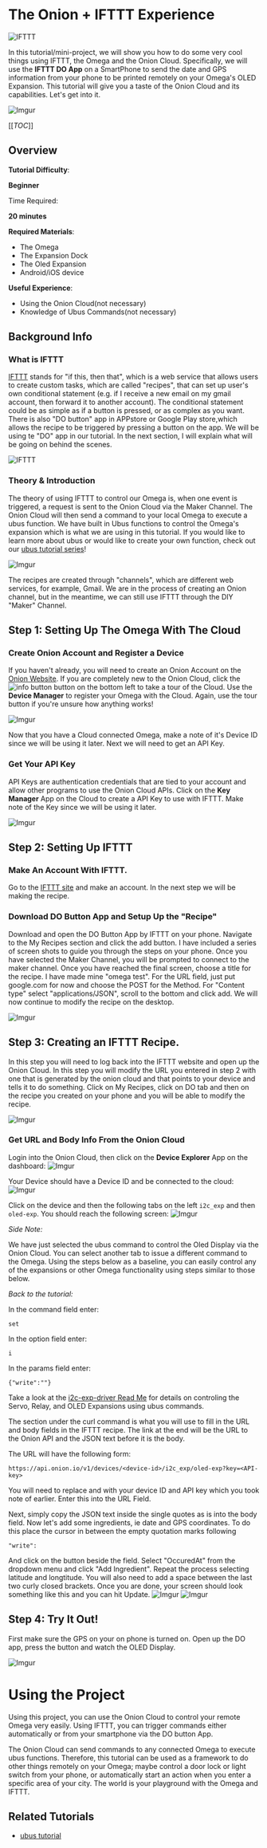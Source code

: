 # The Onion + IFTTT Experience

![IFTTT](http://marketingland.com/wp-content/ml-loads/2012/09/ifttt-logo.jpg)

In this tutorial/mini-project, we will show you how to do some very cool things using IFTTT, the Omega and the Onion Cloud. Specifically, we will use the **IFTTT DO App** on a SmartPhone to send the date 
and GPS information from your phone to be printed remotely on your Omega's OLED Expansion. This tutorial will give you a taste of the Onion Cloud and its capabilities. Let's get into it.

![Imgur](http://i.imgur.com/0bYYBsz.gif)

[[_TOC_]]

[//]: # (Overview)

## Overview 

**Tutorial Difficulty**:

**Beginner**

Time Required:

**20 minutes**

**Required Materials**:
* The Omega
* The Expansion Dock 
* The Oled Expansion
* Android/iOS device

**Useful Experience**:
* Using the Onion Cloud(not necessary)
* Knowledge of Ubus Commands(not necessary)

## Background Info

[//]: # (What is IFTTT)

### What is IFTTT

[IFTTT](https://en.wikipedia.org/wiki/IFTTT) stands for "if this, then that", which is a web service that allows users to create custom tasks, which are called "recipes", that can set up 
user's own conditional statement (e.g. if I receive a new email on my gmail account, then forward it to another account). The conditional statement could be as simple as if a button is 
pressed, or as complex as you want. There is also "DO button" app in APPstore or Google Play store,which allows the recipe to be triggered by pressing a button on the app. We will be using te "DO" app in our tutorial.
 In the next section, I will explain what will be going on behind the scenes. 

![IFTTT](http://marketingland.com/wp-content/ml-loads/2012/09/ifttt-logo.jpg)

[//]: # (Theory && Introduction)

### Theory & Introduction

The theory of using IFTTT to control our Omega is, when one event is triggered, a request is sent to the Onion Cloud via the Maker Channel. The Onion Cloud will then send a command to your local Omega to execute a ubus function. 
We have built in Ubus functions to control the Omega's expansion which is what we are using in this tutorial. If you would like to learn more about ubus or would like to create your own 
function, check out our [ubus tutorial series](https://wiki.onion.io/Tutorials/OpenWRT%20Tutorials/UBUS_Tutorial/Part1_Ubus_Intro)!

![Imgur](http://i.imgur.com/Un7BqbI.png)

The recipes are created through "channels", which are different web services, for example, Gmail. We are in the process of creating an Onion channel, but in the meantime, we can still use IFTTT through the DIY "Maker" Channel.

[//]: # (The Steps)

## Step 1: Setting Up The Omega With The Cloud


### Create Onion Account and Register a Device

If you haven't already, you will need to create an Onion Account on the [Onion Website](https://onion.io/). If you are completely new to the Onion Cloud, click the ![info button](http://i.imgur.com/YLj4Oj6.png) button on the bottom left to take a tour of the Cloud. Use the **Device Manager** to register your Omega with the Cloud. Again, use the tour button if you're unsure how anything works!

![Imgur](http://i.imgur.com/r7ZjCg3.png)

Now that you have a Cloud connected Omega, make a note of it's Device ID since we will be using it later. Next we will need to get an API Key.
 
### Get Your API Key

API Keys are authentication credentials that are tied to your account and allow other programs to use the Onion Cloud APIs. Click on the **Key Manager** App on the Cloud to create a API Key to use with IFTTT. Make note of the Key since we will be using it later.

![Imgur](http://i.imgur.com/Z9oPC1m.png)


[//]: # (Step 2)

## Step 2: Setting Up IFTTT

### Make An Account With IFTTT.

Go to the [IFTTT site](https://ifttt.com/) and make an account. In the next step we will be making the recipe.

### Download DO Button App and Setup Up the "Recipe"

Download and open the DO Button App by IFTTT on your phone. Navigate to the My Recipes section and click the add button. I have included a series of screen shots to guide you through
the steps on your phone. Once you have selected the Maker Channel, you will be prompted to connect to the maker channel. Once you have reached the final screen, choose a title for the recipe.
I have made mine "omega test". For the URL field, just put google.com for now and choose the POST for the Method. For "Content type" select "applications/JSON", scroll to the bottom and click add. We will now continue to modify the recipe
on the desktop.

![Imgur](http://i.imgur.com/hl5VhxB.png)


[//]: # (Step 3)

## Step 3: Creating an IFTTT Recipe. 

In this step you will need to log back into the IFTTT website and open up the Onion Cloud. In this step you will modify the URL you entered in step 2 with one that is generated by the onion
cloud and that points to your device and tells it to do something. Click on My Recipes, click on DO tab and then on the recipe you created on your phone and you will be able to modify the recipe. 

![Imgur](http://i.imgur.com/aOjkVVa.png)


### Get URL and Body Info From the Onion Cloud

Login into the Onion Cloud, then click on the **Device Explorer** App on the dashboard:
![Imgur](http://i.imgur.com/ngeUQJE.png)

Your Device should have a Device ID and be connected to the cloud:
![Imgur](http://i.imgur.com/9A92F9S.png)

Click on the device and then the following tabs on the left `i2c_exp` and then `oled-exp`. You should reach the following screen:
![Imgur](http://i.imgur.com/MQKGocR.png)


*Side Note:* 

We have just selected the ubus command to control the Oled Display via the Onion Cloud. You can select another tab to issue a different command to the Omega. Using the steps below as a baseline, you can easily control any of the expansions or other Omega functionality using steps similar to those below.


*Back to the tutorial:*

In the command field enter:
```
set
```

In the option field enter:
```
i
```

In the params field enter:
```
{"write":""}
```

Take a look at the [i2c-exp-driver Read Me](https://github.com/OnionIoT/i2c-exp-driver#i2c-exp-driver) for details on controling the Servo, Relay, and OLED Expansions using ubus commands.

The section under the curl command is what you will use to fill in the URL and body fields in the IFTTT recipe. The link at the end will be the URL to the Onion API and the JSON text before
it is the body.

The URL will have the following form:
```
https://api.onion.io/v1/devices/<device-id>/i2c_exp/oled-exp?key=<API-key>
```

You will need to replace <device-id> and <API-key> with your device ID and API key which you took note of earlier. Enter this into the URL Field. 

Next, simply copy the JSON text inside the single quotes as is into the body field. Now let's add some ingredients, ie date and GPS coordinates. To do this place the cursor in between the empty quotation marks
following 
```
"write":
```
And click on the button beside the field. Select "OccuredAt" from the dropdown menu and click "Add Ingredient". Repeat the process selecting latitude and longtitude. You will also need
to add a space between the last two curly closed brackets. Once you are done, your screen should look something like this and you can hit Update. 
![Imgur](http://i.imgur.com/UFPGoAo.png)
![Imgur](http://i.imgur.com/CxAq7eb.png)


[//]: # (Step 4)

## Step 4: Try It Out!

First make sure the GPS on your on phone is turned on. Open up the DO app, press the button and watch the OLED Display. 

![Imgur](http://i.imgur.com/bQnE4r6.jpg)


[//]: # (Using the Project)

# Using the Project

Using this project, you can use the Onion Cloud to control your remote Omega very easily. Using IFTTT, you can trigger commands either automatically or from your smartphone via the DO button App.

The Onion Cloud can send commands to any connected Omega to execute ubus functions. Therefore, this tutorial can be used as a framework to do other things remotely on your Omega; maybe control a door lock or light 
switch from your phone, or automatically start an action when you enter a specific area of your city. The world is your playground with the Omega and IFTTT.


## Related Tutorials

* [ubus tutorial](https://wiki.onion.io/Tutorials/OpenWRT%20Tutorials/UBUS_Tutorial/Part1_Ubus_Intro)
